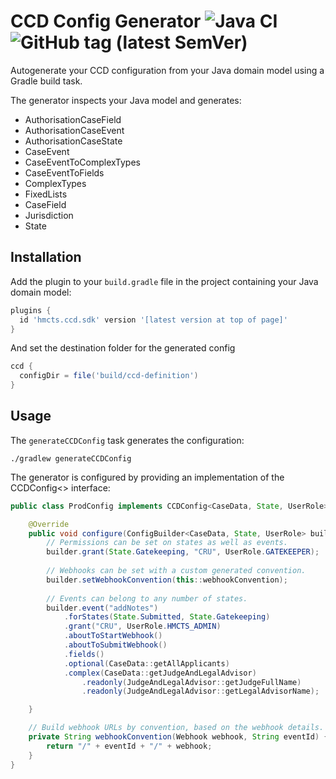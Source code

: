 # CCD Config Generator ![Java CI](https://github.com/hmcts/ccd-config-generator/workflows/Java%20CI/badge.svg?branch=master) ![GitHub tag (latest SemVer)](https://img.shields.io/github/v/tag/hmcts/ccd-config-generator?label=release)

Autogenerate your CCD configuration from your Java domain model using a Gradle build task.

The generator inspects your Java model and generates:

* AuthorisationCaseField
* AuthorisationCaseEvent
* AuthorisationCaseState
* CaseEvent
* CaseEventToComplexTypes
* CaseEventToFields
* ComplexTypes
* FixedLists
* CaseField
* Jurisdiction
* State

## Installation

Add the plugin to your `build.gradle` file in the project containing your Java domain model:

```groovy
plugins {
  id 'hmcts.ccd.sdk' version '[latest version at top of page]'
}
```

And set the destination folder for the generated config

```groovy
ccd {
  configDir = file('build/ccd-definition')
}
```

## Usage

The `generateCCDConfig` task generates the configuration:

```shell
./gradlew generateCCDConfig
```

The generator is configured by providing an implementation of the CCDConfig<> interface:

```java
public class ProdConfig implements CCDConfig<CaseData, State, UserRole> {

    @Override
    public void configure(ConfigBuilder<CaseData, State, UserRole> builder) {
        // Permissions can be set on states as well as events.
        builder.grant(State.Gatekeeping, "CRU", UserRole.GATEKEEPER);
        
        // Webhooks can be set with a custom generated convention.
        builder.setWebhookConvention(this::webhookConvention);
        
        // Events can belong to any number of states.
        builder.event("addNotes")
            .forStates(State.Submitted, State.Gatekeeping)
            .grant("CRU", UserRole.HMCTS_ADMIN)
            .aboutToStartWebhook()
            .aboutToSubmitWebhook()
            .fields()
            .optional(CaseData::getAllApplicants)
            .complex(CaseData::getJudgeAndLegalAdvisor)
                .readonly(JudgeAndLegalAdvisor::getJudgeFullName)
                .readonly(JudgeAndLegalAdvisor::getLegalAdvisorName);

    }

    // Build webhook URLs by convention, based on the webhook details.
    private String webhookConvention(Webhook webhook, String eventId) {
        return "/" + eventId + "/" + webhook;
    }
}
```

